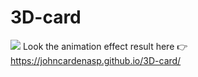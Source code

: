 # 3D-card

![](https://i.imgur.com/KilK5qR.png)
Look the animation effect result here 👉 https://johncardenasp.github.io/3D-card/
